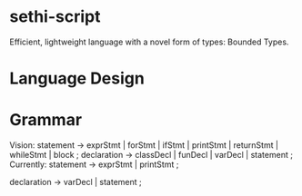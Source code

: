 # sethi-script
Efficient, lightweight language with a novel form of types: Bounded Types.

# Language Design

# Grammar
Vision:
statement      → exprStmt
               | forStmt
               | ifStmt
               | printStmt
               | returnStmt
               | whileStmt
               | block ;
declaration    → classDecl
               | funDecl
               | varDecl
               | statement ;
Currently:
statement      → exprStmt
               | printStmt ;

declaration    → varDecl
               | statement ;